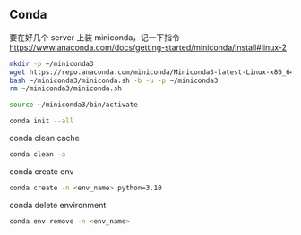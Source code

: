 

## Conda

要在好几个 server 上装 miniconda，记一下指令
https://www.anaconda.com/docs/getting-started/miniconda/install#linux-2 
```bash
mkdir -p ~/miniconda3
wget https://repo.anaconda.com/miniconda/Miniconda3-latest-Linux-x86_64.sh -O ~/miniconda3/miniconda.sh
bash ~/miniconda3/miniconda.sh -b -u -p ~/miniconda3
rm ~/miniconda3/miniconda.sh

source ~/miniconda3/bin/activate

conda init --all
```

conda clean cache
``` bash
conda clean -a
```

conda create env

```bash
conda create -n <env_name> python=3.10
```

conda delete environment
``` bash
conda env remove -n <env_name>
```

